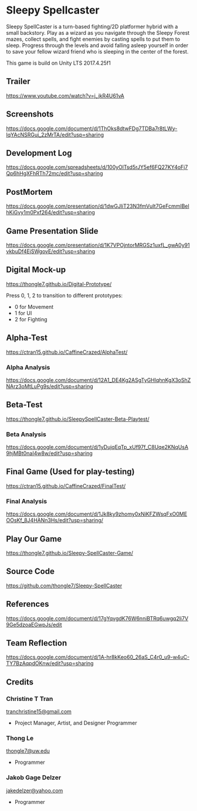 # Sleepy Spellcaster
Sleepy SpellCaster is a turn-based fighting/2D platformer hybrid with a small backstory. Play as a wizard as you navigate through the Sleepy Forest mazes, collect spells, and fight enemies by casting spells to put them to sleep. Progress through the levels and avoid falling asleep yourself in order to save your fellow wizard friend who is sleeping in the center of the forest.

This game is build on Unity LTS 2017.4.25f1

## Trailer
<a href="https://www.youtube.com/watch?v=j_jkR4U61vA">https://www.youtube.com/watch?v=j_jkR4U61vA<a>
  
## Screenshots
<a href="https://docs.google.com/document/d/1ThOks8dtwFDg7TDBa7r8tLWy-IqYAcNSRGuj_2zMrTA/edit?usp=sharing
">https://docs.google.com/document/d/1ThOks8dtwFDg7TDBa7r8tLWy-IqYAcNSRGuj_2zMrTA/edit?usp=sharing
<a>
  
## Development Log
<a href="https://docs.google.com/spreadsheets/d/100yOlTsd5rJY5ef6FQ27KY4oFj7Qp6hHgXFhRTh72mc/edit?usp=sharing">https://docs.google.com/spreadsheets/d/100yOlTsd5rJY5ef6FQ27KY4oFj7Qp6hHgXFhRTh72mc/edit?usp=sharing<a>
  
## PostMortem
<a href="https://docs.google.com/presentation/d/1dwGJliT23N3fmVuIt7GeFcmmIBelhKiGvy1m0Pxf264/edit?usp=sharing
">https://docs.google.com/presentation/d/1dwGJliT23N3fmVuIt7GeFcmmIBelhKiGvy1m0Pxf264/edit?usp=sharing
<a>
  
## Game Presentation Slide
<a href="https://docs.google.com/presentation/d/1K7VPOjntorMRGSz1uxfL_gwA0y91vkbuDf4EjSWgovE/edit?usp=sharing
">https://docs.google.com/presentation/d/1K7VPOjntorMRGSz1uxfL_gwA0y91vkbuDf4EjSWgovE/edit?usp=sharing
<a>
  
## Digital Mock-up
<a href="https://thongle7.github.io/Digital-Prototype/">https://thongle7.github.io/Digital-Prototype/<a>
  
Press 0, 1, 2  to transition to different prototypes:
- 0 for Movement
- 1 for UI
- 2 for Fighting
  
## Alpha-Test
<a href="https://ctran15.github.io/CaffineCrazed/AlphaTest/">https://ctran15.github.io/CaffineCrazed/AlphaTest/<a> 

### Alpha Analysis
<a href="https://docs.google.com/document/d/12A1_DE4Kg2ASgTyGHlqhnKgX3oShZNArz3oMtLuPg9s/edit?usp=sharing">https://docs.google.com/document/d/12A1_DE4Kg2ASgTyGHlqhnKgX3oShZNArz3oMtLuPg9s/edit?usp=sharing<a>
  
## Beta-Test
<a href="https://thongle7.github.io/SleepySpellCaster-Beta-Playtest/">https://thongle7.github.io/SleepySpellCaster-Beta-Playtest/<a>
 
### Beta Analysis
<a href="https://docs.google.com/document/d/1yDujqEqTp_xUf97f_C8Uqe2KNqUsA9hjMBt0naI4w8w/edit?usp=sharing">https://docs.google.com/document/d/1yDujqEqTp_xUf97f_C8Uqe2KNqUsA9hjMBt0naI4w8w/edit?usp=sharing<a>
  
## Final Game (Used for play-testing)
<a href="https://ctran15.github.io/CaffineCrazed/FinalTest/">https://ctran15.github.io/CaffineCrazed/FinalTest/<a>
  
### Final Analysis
<a href="https://docs.google.com/document/d/1Jk8ky9zhomy0xNiKFZWsqFxO0MEOOsKf_8J4HANn3Hs/edit?usp=sharing">https://docs.google.com/document/d/1Jk8ky9zhomy0xNiKFZWsqFxO0MEOOsKf_8J4HANn3Hs/edit?usp=sharing/<a>

## Play Our Game
<a href="https://thongle7.github.io/Sleepy-SpellCaster-Game/">https://thongle7.github.io/Sleepy-SpellCaster-Game/<a>
 
## Source Code
<a href="https://github.com/thongle7/Sleepy-SpellCaster">https://github.com/thongle7/Sleepy-SpellCaster<a>
  
## References
<a href="https://docs.google.com/document/d/17gYqvgdK76W6nniBTRq6uwgq2li7V9Ge5dzoaEGwpJs/edit">https://docs.google.com/document/d/17gYqvgdK76W6nniBTRq6uwgq2li7V9Ge5dzoaEGwpJs/edit<a>

## Team Reflection
<a href="https://docs.google.com/document/d/1A-hr8kKeo60_26aS_C4r0_u9-w4uC-TY7BzAqpdOKnw/edit?usp=sharing">https://docs.google.com/document/d/1A-hr8kKeo60_26aS_C4r0_u9-w4uC-TY7BzAqpdOKnw/edit?usp=sharing<a>

## Credits
### Christine T Tran
tranchristine15@gmail.com
- Project Manager, Artist, and Designer Programmer

### Thong Le
thongle7@uw.edu
- Programmer

### Jakob Gage Delzer
jakedelzer@yahoo.com
- Programmer

